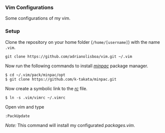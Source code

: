 ### Vim Configurations

Some configurations of my vim.

### Setup

Clone the repository on your home folder (`/home/[username]`) with the name `.vim`.

    git clone https://github.com/adrianolisboa/vim.git ~/.vim

Now run the following commands to install [*minpac*](https://github.com/k-takata/minpac) package manager.

    $ cd ~/.vim/pack/minpac/opt
    $ git clone https://github.com/k-takata/minpac.git

Now create a symbolic link to the [*rc*](https://en.wikipedia.org/wiki/Configuration_file) file.

    $ ln -s .vim/vimrc ~/.vimrc

Open vim and type

    :PackUpdate

*Note:* This command will install my configurated *packages.vim*.
